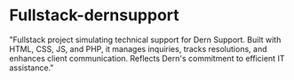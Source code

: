 # Fullstack-dernsupport
"Fullstack project simulating technical support for Dern Support. Built with HTML, CSS, JS, and PHP, it manages inquiries, tracks resolutions, and enhances client communication. Reflects Dern's commitment to efficient IT assistance."
